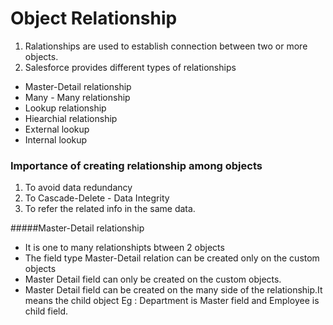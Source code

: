 # Object Relationship

1. Ralationships are used to establish connection between two or more objects.
2. Salesforce provides different types of relationships
- Master-Detail relationship
- Many - Many relationship
- Lookup relationship
- Hiearchial relationship
- External lookup
- Internal lookup


### Importance of creating relationship among objects

1. To avoid data redundancy
2. To Cascade-Delete - Data Integrity
3. To refer the related info in the same data.

#####Master-Detail relationship

- It is one to many relationshipts btween 2 objects
- The field type Master-Detail relation can be created only on the custom objects
- Master Detail field can only be created on the custom objects.
- Master Detail field can be created on the many side of the relationship.It means the child object
Eg : Department is Master field and Employee is child field.


